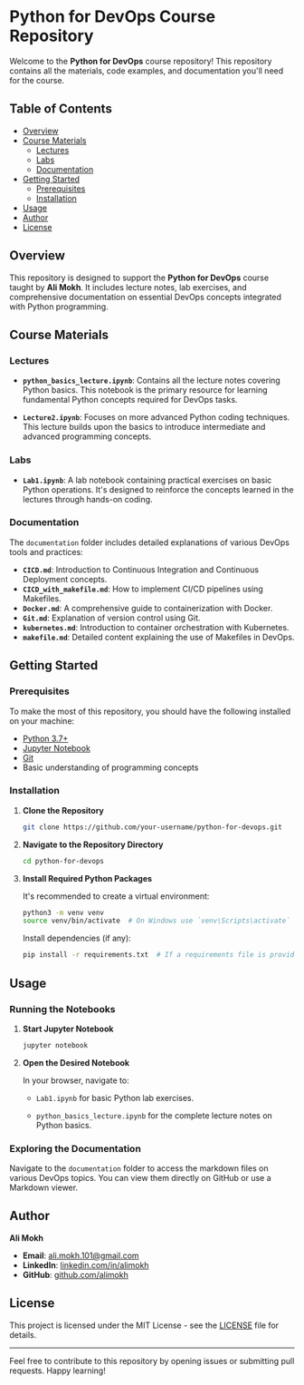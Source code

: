 # Python for DevOps Course Repository

Welcome to the **Python for DevOps** course repository! This repository contains all the materials, code examples, and documentation you'll need for the course.

## Table of Contents

- [Overview](#overview)
- [Course Materials](#course-materials)
  - [Lectures](#lectures)
  - [Labs](#labs)
  - [Documentation](#documentation)
- [Getting Started](#getting-started)
  - [Prerequisites](#prerequisites)
  - [Installation](#installation)
- [Usage](#usage)
- [Author](#author)
- [License](#license)

## Overview

This repository is designed to support the **Python for DevOps** course taught by **Ali Mokh**. It includes lecture notes, lab exercises, and comprehensive documentation on essential DevOps concepts integrated with Python programming.

## Course Materials

### Lectures

- **`python_basics_lecture.ipynb`**: Contains all the lecture notes covering Python basics. This notebook is the primary resource for learning fundamental Python concepts required for DevOps tasks.

- **`Lecture2.ipynb`**: Focuses on more advanced Python coding techniques. This lecture builds upon the basics to introduce intermediate and advanced programming concepts.

### Labs

- **`Lab1.ipynb`**: A lab notebook containing practical exercises on basic Python operations. It's designed to reinforce the concepts learned in the lectures through hands-on coding.

### Documentation

The `documentation` folder includes detailed explanations of various DevOps tools and practices:

- **`CICD.md`**: Introduction to Continuous Integration and Continuous Deployment concepts.
- **`CICD_with_makefile.md`**: How to implement CI/CD pipelines using Makefiles.
- **`Docker.md`**: A comprehensive guide to containerization with Docker.
- **`Git.md`**: Explanation of version control using Git.
- **`kubernetes.md`**: Introduction to container orchestration with Kubernetes.
- **`makefile.md`**: Detailed content explaining the use of Makefiles in DevOps.

## Getting Started

### Prerequisites

To make the most of this repository, you should have the following installed on your machine:

- [Python 3.7+](https://www.python.org/downloads/)
- [Jupyter Notebook](https://jupyter.org/install)
- [Git](https://git-scm.com/downloads)
- Basic understanding of programming concepts

### Installation

1. **Clone the Repository**

   ```bash
   git clone https://github.com/your-username/python-for-devops.git
   ```

2. **Navigate to the Repository Directory**

   ```bash
   cd python-for-devops
   ```

3. **Install Required Python Packages**

   It's recommended to create a virtual environment:

   ```bash
   python3 -m venv venv
   source venv/bin/activate  # On Windows use `venv\Scripts\activate`
   ```

   Install dependencies (if any):

   ```bash
   pip install -r requirements.txt  # If a requirements file is provided
   ```

## Usage

### Running the Notebooks

1. **Start Jupyter Notebook**

   ```bash
   jupyter notebook
   ```

2. **Open the Desired Notebook**

   In your browser, navigate to:

   - `Lab1.ipynb` for basic Python lab exercises.


   - `python_basics_lecture.ipynb` for the complete lecture notes on Python basics.

### Exploring the Documentation

Navigate to the `documentation` folder to access the markdown files on various DevOps topics. You can view them directly on GitHub or use a Markdown viewer.

## Author

**Ali Mokh**

- **Email**: [ali.mokh.101@gmail.com](mailto:ali.mokh.101@gmail.com)
- **LinkedIn**: [linkedin.com/in/alimokh](https://www.linkedin.com/in/alimokh)
- **GitHub**: [github.com/alimokh](https://github.com/alimokh)

## License

This project is licensed under the MIT License - see the [LICENSE](LICENSE) file for details.

---

Feel free to contribute to this repository by opening issues or submitting pull requests. Happy learning!